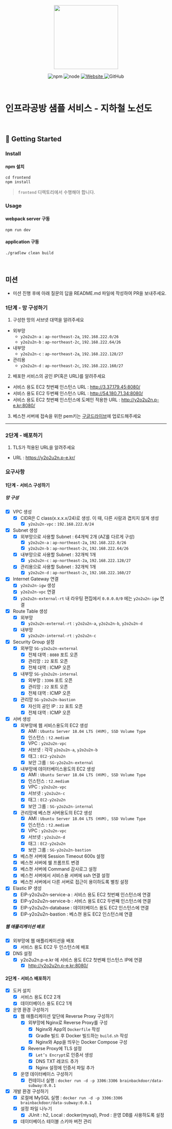 <p align="center">
    <img width="200px;" src="https://raw.githubusercontent.com/woowacourse/atdd-subway-admin-frontend/master/images/main_logo.png"/>
</p>
<p align="center">
  <img alt="npm" src="https://img.shields.io/badge/npm-%3E%3D%205.5.0-blue">
  <img alt="node" src="https://img.shields.io/badge/node-%3E%3D%209.3.0-blue">
  <a href="https://edu.nextstep.camp/c/R89PYi5H" alt="nextstep atdd">
    <img alt="Website" src="https://img.shields.io/website?url=https%3A%2F%2Fedu.nextstep.camp%2Fc%2FR89PYi5H">
  </a>
  <img alt="GitHub" src="https://img.shields.io/github/license/next-step/atdd-subway-service">
</p>

<br>

# 인프라공방 샘플 서비스 - 지하철 노선도

<br>

## 🚀 Getting Started

### Install

#### npm 설치

```
cd frontend
npm install
```

> `frontend` 디렉토리에서 수행해야 합니다.

### Usage

#### webpack server 구동

```
npm run dev
```

#### application 구동

```
./gradlew clean build
```

<br>

## 미션

* 미션 진행 후에 아래 질문의 답을 README.md 파일에 작성하여 PR을 보내주세요.

### 1단계 - 망 구성하기

1. 구성한 망의 서브넷 대역을 알려주세요

- 외부망
    - `y2o2u2n-a` : `ap-northeast-2a`, `192.168.222.0/26`
    - `y2o2u2n-b` : `ap-northeast-2c`, `192.168.222.64/26`
- 내부망
    - `y2o2u2n-c` : `ap-northeast-2a`, `192.168.222.128/27`
- 관리용
    - `y2o2u2n-d` : `ap-northeast-2c`, `192.168.222.160/27`

2. 배포한 서비스의 공인 IP(혹은 URL)를 알려주세요

- 서비스 용도 EC2 첫번째 인스턴스 URL : http://3.37.179.45:8080/
- 서비스 용도 EC2 두번째 인스턴스 URL : http://54.180.71.34:8080/
- 서비스 용도 EC2 첫번째 인스턴스에 도메인 적용한 URL : http://y2o2u2n.p-e.kr:8080/

3. 베스천 서버에 접속을 위한 pem키는 [구글드라이브](https://drive.google.com/drive/folders/1dZiCUwNeH1LMglp8dyTqqsL1b2yBnzd1?usp=sharing)에
   업로드해주세요

---

### 2단계 - 배포하기

1. TLS가 적용된 URL을 알려주세요

- URL : https://y2o2u2n.p-e.kr/

### 요구사항

#### 1단계 - 서비스 구성하기

##### 망 구성

- [x] VPC 생성
    - [x] CIDR은 C class(x.x.x.x/24)로 생성. 이 때, 다른 사람과 겹치지 않게 생성
        - [x] `y2o2u2n-vpc` : `192.168.222.0/24`
- [x] Subnet 생성
    - [x] 외부망으로 사용할 Subnet : 64개씩 2개 (AZ를 다르게 구성)
        - [x] `y2o2u2n-a` : `ap-northeast-2a`, `192.168.222.0/26`
        - [x] `y2o2u2n-b` : `ap-northeast-2c`, `192.168.222.64/26`
    - [x] 내부망으로 사용할 Subnet : 32개씩 1개
        - [x] `y2o2u2n-c` : `ap-northeast-2a`, `192.168.222.128/27`
    - [x] 관리용으로 사용할 Subnet : 32개씩 1개
        - [x] `y2o2u2n-d` : `ap-northeast-2c`, `192.168.222.160/27`
- [x] Internet Gateway 연결
    - [x] `y2o2u2n-igw` 생성
    - [x] `y2o2u2n-vpc` 연결
    - [x] `y2o2u2n-external-rt` 내 라우팅 편집에서 `0.0.0.0/0` 에는 `y2o2u2n-igw` 연결
- [x] Route Table 생성
    - [x] 외부망
        - [x] `y2o2u2n-external-rt` : `y2o2u2n-a`, `y2o2u2n-b`, `y2o2u2n-d`
    - [x] 내부망
        - [x] `y2o2u2n-internal-rt` : `y2o2u2n-c`
- [x] Security Group 설정
    - [x] 외부망 `SG-y2o2u2n-external`
        - [x] 전체 대역 : `8080` 포트 오픈
        - [x] 관리망 : `22` 포트 오픈
        - [x] 전체 대역 : ICMP 오픈
    - [x] 내부망 `SG-y2o2u2n-internal`
        - [x] 외부망 : `3306` 포트 오픈
        - [x] 관리망 : `22` 포트 오픈
        - [x] 전체 대역 : ICMP 오픈
    - [x] 관리망 `SG-y2o2u2n-bastion`
        - [x] 자신의 공인 IP : `22` 포트 오픈
        - [x] 전체 대역 : ICMP 오픈
- [x] 서버 생성
    - [x] 외부망에 웹 서비스용도의 EC2 생성
        - [x] AMI : `Ubuntu Server 18.04 LTS (HVM), SSD Volume Type`
        - [x] 인스턴스 : `t2.medium`
        - [x] VPC : `y2o2u2n-vpc`
        - [x] 서브넷 : 각각 `y2o2u2n-a`, `y2o2u2n-b`
        - [x] 태그 : `EC2-y2o2u2n`
        - [x] 보안 그룹 : `SG-y2o2u2n-external`
    - [x] 내부망에 데이터베이스용도의 EC2 생성
        - [x] AMI : `Ubuntu Server 18.04 LTS (HVM), SSD Volume Type`
        - [x] 인스턴스 : `t2.medium`
        - [x] VPC : `y2o2u2n-vpc`
        - [x] 서브넷 : `y2o2u2n-c`
        - [x] 태그 : `EC2-y2o2u2n`
        - [x] 보안 그룹 : `SG-y2o2u2n-internal`
    - [x] 관리망에 베스쳔 서버용도의 EC2 생성
        - [x] AMI : `Ubuntu Server 18.04 LTS (HVM), SSD Volume Type`
        - [x] 인스턴스 : `t2.medium`
        - [x] VPC : `y2o2u2n-vpc`
        - [x] 서브넷 : `y2o2u2n-d`
        - [x] 태그 : `EC2-y2o2u2n`
        - [x] 보안 그룹 : `SG-y2o2u2n-bastion`
    - [x] 베스쳔 서버에 Session Timeout 600s 설정
    - [x] 베스쳔 서버에 쉘 프롬프트 변경
    - [x] 베스쳔 서버에 Command 감사로그 설정
    - [x] 베스천 서버에서 서비스용 서버에 ssh 연결 설정
    - [x] 베스천 서버에서 다른 서버로 접근이 용이하도록 별칭 설정
- [x] Elastic IP 생성
    - [x] EIP-y2o2u2n-service-a : 서비스 용도 EC2 첫번째 인스턴스에 연결
    - [x] EIP-y2o2u2n-service-b : 서비스 용도 EC2 두번째 인스턴스에 연결
    - [x] EIP-y2o2u2n-database : 데이터베이스 용도 EC2 인스턴스에 연결
    - [x] EIP-y2o2u2n-bastion : 베스쳔 용도 EC2 인스턴스에 연결

##### 웹 애플리케이션 배포

- [x] 외부망에 웹 애플리케이션을 배포
    - [x] 서비스 용도 EC2 두 인스턴스에 배포
- [x] DNS 설정
    - [x] y2o2u2n.p-e.kr 에 서비스 용도 EC2 첫번째 인스턴스 IP에 연결
        - [x] http://y2o2u2n.p-e.kr:8080/

#### 2단계 - 서비스 배포하기

- [x] 도커 설치
    - [x] 서비스 용도 EC2 2개
    - [x] 데이터베이스 용도 EC2 1개
- [x] 운영 환경 구성하기
    - [x] 웹 애플리케이션 앞단에 Reverse Proxy 구성하기
        - [x] 외부망에 Nginx로 Reverse Proxy를 구성
            - [x] Nginx와 App의 `Dockerfile` 작성
            - [x] Gradle 빌드 후 Docker 빌드하는 `build.sh` 작성
            - [x] Nginx와 App을 띄우는 Docker Compose 구성
        - [x] Reverse Proxy에 TLS 설정
            - [x] `Let’s Encrypt`로 인증서 생성
            - [x] DNS TXT 레코드 추가
            - [x] Nginx 설정에 인증서 파일 추가
    - [x] 운영 데이터베이스 구성하기
        - [x] 컨테이너 실행 : `docker run -d -p 3306:3306 brainbackdoor/data-subway:0.0.1`
- [x] 개발 환경 구성하기
    - [x] 로컬에 MySQL 실행 : `docker run -d -p 3306:3306 brainbackdoor/data-subway:0.0.1`
    - [x] 설정 파일 나누기
        - [x] JUnit : h2, Local : docker(mysql), Prod : 운영 DB를 사용하도록 설정
    - [x] 데이터베이스 테이블 스키마 버전 관리
